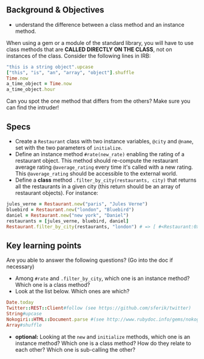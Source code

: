 ## Background & Objectives

- understand the difference between a class method and an instance method.

When using a gem or a module of the standard library, you will have to use class methods that are **CALLED DIRECTLY ON THE CLASS**, not on instances of the class. Consider the following lines in IRB:

```ruby
"this is a string object".upcase
["this", "is", "an", "array", "object"].shuffle
Time.now
a_time_object = Time.now
a_time_object.hour
```

Can you spot the one method that differs from the others? Make sure you can find the intruder!

## Specs

- Create a `Restaurant` class with two instance variables, `@city` and `@name`, set with the two parameters of `initialize`.
- Define an instance method `#rate(new_rate)` enabling the rating of a restaurant object. This method should re-compute the restaurant average rating `@average_rating` every time it's called with a new rating. This `@average_rating` should be accessible to the external world.
- Define a **class** method `.filter_by_city(restaurants, city)` that returns all the restaurants in a given city (this return should be an array of restaurant objects). For instance:

```ruby
jules_verne = Restaurant.new("paris", "Jules Verne")
bluebird = Restaurant.new("london", "Bluebird")
daniel = Restaurant.new("new york", "Daniel")
restaurants = [jules_verne, bluebird, daniel]
Restaurant.filter_by_city(restaurants, "london") # => [ #<Restaurant:0x007f9a43bb7eb8 @city="london", @name="Bluebird"> ]
```

## Key learning points

Are you able to answer the following questions? (Go into the doc if necessary)

- Among `#rate` and `.filter_by_city`, which one is an instance method? Which one is a class method?
- Look at the list below. Which ones are which?

```ruby
Date.today
Twitter::REST::Client#follow (see https://github.com/sferik/twitter)
String#upcase
Nokogiri::HTML::Document.parse #(see http://www.rubydoc.info/gems/nokogiri/Nokogiri/XML/Document)
Array#shuffle
```

- **optional:** Looking at the `new` and `initialize` methods, which one is an instance method? Which one is a class method? How do they relate to each other? Which one is sub-calling the other?

